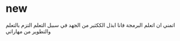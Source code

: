 # new 
اتمني ان اتعلم البرمجة فانا ابذل الككثير من الجهد في سبيل التعلم
التزم بالتعلم والتطوير من مهاراتي 

